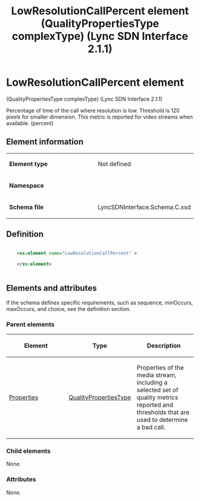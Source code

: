 ﻿---
title: LowResolutionCallPercent element (QualityPropertiesType complexType) (Lync SDN Interface 2.1.1)
TOCTitle: LowResolutionCallPercent element
ms:assetid: 16ec328c-7910-3838-5de2-2611f7dbab81
ms:mtpsurl: https://msdn.microsoft.com/library/Dn912755(v=office.15)
ms:contentKeyID: 64126925
ms.date: 02/16/2015
mtps_version: v=office.15
dev_langs:
- xml
---

# LowResolutionCallPercent element 

(QualityPropertiesType complexType) (Lync SDN Interface 2.1.1)

Percentage of time of the call where resolution is low. Threshold is 120 pixels for smaller dimension. This metric is reported for video streams when available. (percent)

## Element information

<table>
<colgroup>
<col style="width: 50%" />
<col style="width: 50%" />
</colgroup>
<tbody>
<tr class="odd">
<td><p><strong>Element type</strong></p></td>
<td><p>Not defined</p></td>
</tr>
<tr class="even">
<td><p><strong>Namespace</strong></p></td>
<td><p></p></td>
</tr>
<tr class="odd">
<td><p><strong>Schema file</strong></p></td>
<td><p>LyncSDNInterface.Schema.C.xsd</p></td>
</tr>
</tbody>
</table>


## Definition

```xml

    <xs:element name="LowResolutionCallPercent" >
    
    </xs:element>
  
```

## Elements and attributes

If the schema defines specific requirements, such as sequence, minOccurs, maxOccurs, and choice, see the definition section.

### Parent elements

<table>
<colgroup>
<col style="width: 33%" />
<col style="width: 33%" />
<col style="width: 33%" />
</colgroup>
<thead>
<tr class="header">
<th><p>Element</p></th>
<th><p>Type</p></th>
<th><p>Description</p></th>
</tr>
</thead>
<tbody>
<tr class="odd">
<td><p><a href="properties-element-qualitytype-complextype-lync-sdn-interface-2-1-1.md">Properties</a></p></td>
<td><p><a href="qualitypropertiestype-complextype-lync-sdn-interface-2-1-1.md">QualityPropertiesType</a></p></td>
<td><p>Properties of the media stream, including a selected set of quality metrics reported and thresholds that are used to determine a bad call.</p></td>
</tr>
</tbody>
</table>


### Child elements

None.

### Attributes

None.

